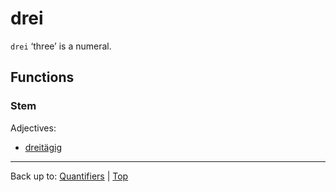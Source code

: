 # drei

`drei` ‘three’ is a numeral.

## Functions

### Stem

Adjectives:
- [dreitägig](../adjectives/d/dr/dreitaegig.md)

----

Back up to: [Quantifiers](index.md) | [Top](../index.md)
